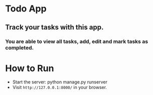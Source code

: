 # Todo App
## Track your tasks with this app.
### You are able to view all tasks, add, edit and mark tasks as completed.

# How to Run
- Start the server: python manage.py runserver
- Visit `http://127.0.0.1:8000/` in your browser.